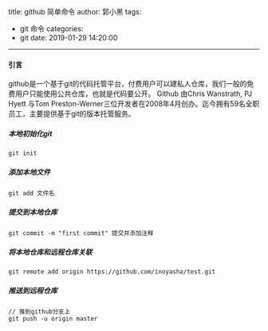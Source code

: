 title: github 简单命令
author: 郭小黑
tags:
  - git 命令
categories:
  - git
date: 2019-01-29 14:20:00
---
#### 引言

github是一个基于git的代码托管平台，付费用户可以建私人仓库，我们一般的免费用户只能使用公共仓库，也就是代码要公开。 Github 由Chris Wanstrath, PJ Hyett 与Tom Preston-Werner三位开发者在2008年4月创办。迄今拥有59名全职员工，主要提供基于git的版本托管服务。

<!-- more -->

##### 本地初始化git

```git
git init
```
##### 添加本地文件

```git
git add 文件名
```

##### 提交到本地仓库

```git
git commit -m "first commit" 提交并添加注释
```

##### 将本地仓库和远程仓库关联

```git
git remote add origin https://github.com/inoyasha/test.git
```

##### 推送到远程仓库

```git
// 推到github分支上
git push -u origin master 
```
